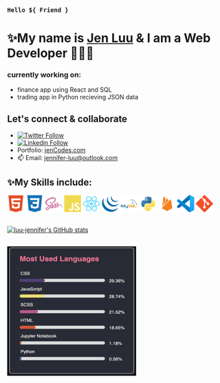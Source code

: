 ###  `Hello ${ Friend }`

# ✨My name is [Jen Luu](https://jenCodes.com) & I am a Web Developer 👩🏻‍💻

### currently working on:
- finance app using React and SQL
- trading app in Python recieving JSON data

## Let's connect & collaborate 
- [![Twitter Follow](https://img.shields.io/twitter/follow/jenCodes?style=social)](https://twitter.com/jenCodes) 
- [![Linkedin Follow](https://img.shields.io/badge/jenCodes-blue?style=flat&logo=linkedin&labelColor=blue)](https://www.linkedin.com/in/jenCodes/) 
- Portfolio: [jenCodes.com](https://jenCodes.com)
- 📫 Email: jennifer-luu@outlook.com


## ✨My Skills include: 
<div>
        <a href="https://github.com/luu-jennifer"><img src="https://github.com/devicons/devicon/blob/master/icons/html5/html5-plain.svg" title="HTML5" alt="HTML5" width="40" height="40"/></a>
        <a href="https://github.com/luu-jennifer"><img src="https://github.com/devicons/devicon/blob/master/icons/css3/css3-plain.svg" title="CSS3" alt="CSS3" width="40" height="40"/></a>
        <a href="https://github.com/luu-jennifer"><img src="https://github.com/devicons/devicon/blob/master/icons/sass/sass-original.svg" title="SASS" alt="SASS" width="40" height="40"/></a>
        <a href="https://github.com/luu-jennifer"><img src="https://github.com/devicons/devicon/blob/master/icons/javascript/javascript-plain.svg" title="Javascript" alt="Javascript" width="40" height="40"/></a>
        <a href="https://github.com/luu-jennifer"><img src="https://github.com/devicons/devicon/blob/master/icons/react/react-original.svg" title="React" alt="React" width="40" height="40"/></a>
        <a href="https://github.com/luu-jennifer"><img src="https://github.com/devicons/devicon/blob/master/icons/jquery/jquery-plain.svg" title="jQuery" alt="jQuery" width="40" height="40"/></a>
        <a href="https://github.com/luu-jennifer"><img src="https://github.com/devicons/devicon/blob/master/icons/mysql/mysql-original-wordmark.svg" title="mySQL" alt="mySQL" width="40" height="40"/></a>
        <a href="https://github.com/luu-jennifer"><img src="https://github.com/devicons/devicon/blob/master/icons/python/python-original.svg" title="python" alt="python" width="40" height="40"/></a>
        <a href="https://github.com/luu-jennifer"><img src="https://github.com/devicons/devicon/blob/master/icons/firebase/firebase-plain.svg" title="Firebase" alt="Firebase" width="40" height="40"/></a>
        <a href="https://github.com/luu-jennifer"><img src="https://github.com/devicons/devicon/blob/master/icons/vscode/vscode-original.svg" title="vscode" alt="vscode" width="40" height="40"/></a>
        <a href="https://github.com/luu-jennifer"><img src="https://github.com/devicons/devicon/blob/master/icons/git/git-plain.svg" title="Git" alt="Git" width="40" height="40"/></a>   
</div>

##
[![luu-jennifer's GitHub stats](https://github-readme-stats.vercel.app/api?username=luu-jennifer&show_icons=true&theme=dracula&hide=issues&count_private=true)](https://github.com/luu-jennifer/)

##
<a href="https://github.com/luu-jennifer"><img src="./assets/luuJenniferTopLang.png" title="top languages in Jennifer Luu's repo" alt="Git" width="300px" height="300px"/></a>
